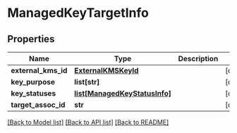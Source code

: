 # ManagedKeyTargetInfo

## Properties
Name | Type | Description | Notes
------------ | ------------- | ------------- | -------------
**external_kms_id** | [**ExternalKMSKeyId**](ExternalKMSKeyId.md) |  | [optional] 
**key_purpose** | **list[str]** |  | [optional] 
**key_statuses** | [**list[ManagedKeyStatusInfo]**](ManagedKeyStatusInfo.md) |  | [optional] 
**target_assoc_id** | **str** |  | [optional] 

[[Back to Model list]](../README.md#documentation-for-models) [[Back to API list]](../README.md#documentation-for-api-endpoints) [[Back to README]](../README.md)



